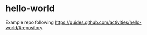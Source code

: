 # hello-world
Example repo following https://guides.github.com/activities/hello-world/#repository. 
